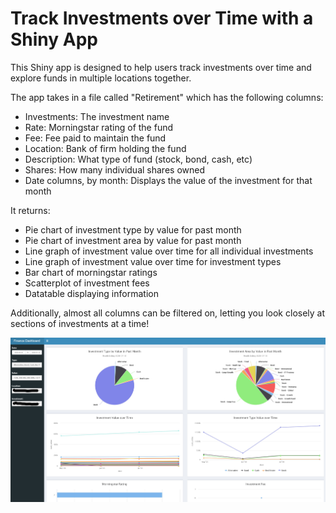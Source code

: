 # Track Investments over Time with a Shiny App

This Shiny app is designed to help users track investments over time and explore funds in multiple locations together.

The app takes in a file called "Retirement" which has the following columns:
  - Investments: The investment name
  - Rate: Morningstar rating of the fund
  - Fee: Fee paid to maintain the fund
  - Location: Bank of firm holding the fund
  - Description: What type of fund (stock, bond, cash, etc)
  - Shares: How many individual shares owned
  - Date columns, by month: Displays the value of the investment for that month

It returns:
  - Pie chart of investment type by value for past month
  - Pie chart of investment area by value for past month
  - Line graph of investment value over time for all individual investments
  - Line graph of investment value over time for investment types
  - Bar chart of morningstar ratings
  - Scatterplot of investment fees
  - Datatable displaying information
  
  Additionally, almost all columns can be filtered on, letting you look closely at sections of investments at a time!
  
 ![dashboard_screenshot](https://github.com/mathyjokes/Finance_Dashboard/blob/master/dashboard_screenshot_edited.jpg)
